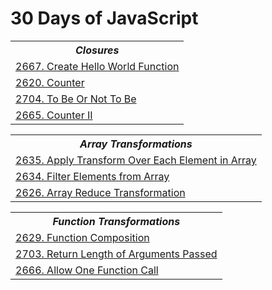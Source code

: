 # 30 Days of JavaScript

<table>
  <th>
    <b><i>Closures</i></b>
  </th>
  <tr>
    <td><a href="Solutions/JavaScript/create_hello_world_function.js">2667. Create Hello World Function</a></td>
  </tr>
  <tr>
    <td><a href="Solutions/JavaScript/counter.js">2620. Counter</a></td>
  </tr>
  <tr>
    <td><a href="Solutions/JavaScript/to_be_or_not_to_be.js">2704. To Be Or Not To Be</a></td>
  </tr>
  <tr>
    <td><a href="Solutions/JavaScript/counter_ii.js">2665. Counter II</a></td>
  </tr>
</table>

<table>
  <th>
    <b><i>Array Transformations</i></b>
  </th>
  <tr>
    <td><a href="Solutions/JavaScript/apply_transform_over_each_element_in_array.js">2635. Apply Transform Over Each Element in Array</a></td>
  </tr>
  <tr>
    <td><a href="Solutions/JavaScript/filter_elements_from_array.js">2634. Filter Elements from Array</a></td>
  </tr>
  <tr>
    <td><a href="Solutions/JavaScript/array_reduce_transformation.js">2626. Array Reduce Transformation</a></td>
  </tr>
</table>

<table>
  <th>
    <b><i>Function Transformations</i></b>
  </th>
  <tr>
    <td><a href="Solutions/JavaScript/function_composition.js">2629. Function Composition</a></td>
  </tr>
  <tr>
    <td><a href="Solutions/JavaScript/return_length_of_arguments_passed.js">2703. Return Length of Arguments Passed</a></td>
  </tr>
  <tr>
    <td><a href="Solutions/JavaScript/allow_one_function_call.js">2666. Allow One Function Call</a></td>
  </tr>
</table>
